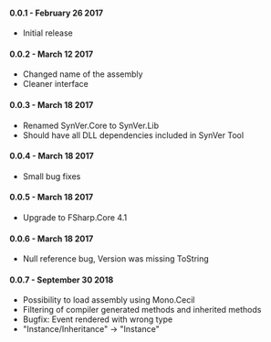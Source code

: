 #### 0.0.1 - February 26 2017
* Initial release
#### 0.0.2 - March 12 2017
* Changed name of the assembly
* Cleaner interface
#### 0.0.3 - March 18 2017
* Renamed SynVer.Core to SynVer.Lib
* Should have all DLL dependencies included in SynVer Tool
#### 0.0.4 - March 18 2017
* Small bug fixes
#### 0.0.5 - March 18 2017
* Upgrade to FSharp.Core 4.1
#### 0.0.6 - March 18 2017
* Null reference bug, Version was missing ToString
#### 0.0.7 - September 30 2018
* Possibility to load assembly using Mono.Cecil
* Filtering of compiler generated methods and inherited methods
* Bugfix: Event rendered with wrong type
* "Instance/Inheritance" -> "Instance"
